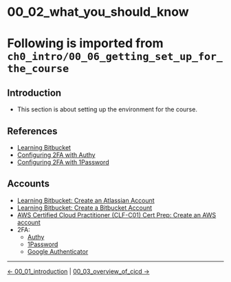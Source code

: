 # 00_02_what_you_should_know

# Following is imported from `ch0_intro/00_06_getting_set_up_for_the_course`
## Introduction
- This section is about setting up the environment for the course.

## References
- [Learning Bitbucket]()
- [Configuring 2FA with Authy](https://www.linkedin.com/learning/security-tips/configuring-2fa-with-authy)
- [Configuring 2FA with 1Password](https://www.linkedin.com/learning/security-tips/configuring-2fa-with-1password)

## Accounts
- [Learning Bitbucket: Create an Atlassian Account]()
- [Learning Bitbucket: Create a Bitbucket Account]()
- [AWS Certified Cloud Practitioner (CLF-C01) Cert Prep: Create an AWS account](https://www.linkedin.com/learning/aws-certified-cloud-practitioner-clf-c01-cert-prep-1-cloud-concepts/create-an-aws-account)
- 2FA:
    - [Authy](https://www.authy.com/)
    - [1Password](https://1password.com/)
    - [Google Authenticator](https://play.google.com/store/apps/details?id=com.google.android.apps.authenticator2&hl=en)


<!-- FooterStart -->
---
[← 00_01_introduction](../00_01_introduction/README.md) | [00_03_overview_of_cicd →](../00_03_overview_of_cicd/README.md)
<!-- FooterEnd -->
